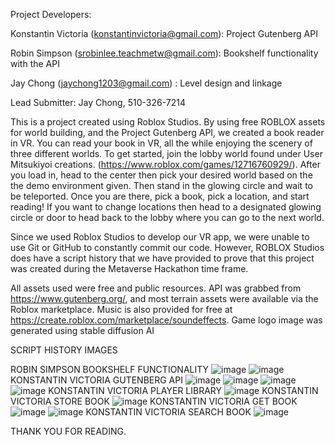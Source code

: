 Project Developers:

Konstantin Victoria (konstantinvictoria@gmail.com)​: Project Gutenberg API

Robin Simpson (srobinlee.teachmetw@gmail.com) ​: Bookshelf functionality with the API

Jay Chong (jaychong1203@gmail.com) ​: Level design and linkage

Lead Submitter: Jay Chong, 510-326-7214

This is a project created using Roblox Studios. By using free ROBLOX assets for world building, and the Project Gutenberg API, we created a book reader in VR. You can read your book in VR, all the while enjoying the scenery of three different worlds. To get started, join the lobby world found under User Mitsukiyoi creations. (https://www.roblox.com/games/12716760929/). After you load in, head to the center then pick your desired world based on the the demo environment given. Then stand in the glowing circle and wait to be teleported. Once you are there, pick a book, pick a location, and start reading! If you want to change locations then head to a designated glowing circle or door to head back to the lobby where you can go to the next world.

Since we used Roblox Studios to develop our VR app, we were unable to use Git or GitHub to constantly commit our code. However, ROBLOX Studios does have a script history that we have provided to prove that this project was created during the Metaverse Hackathon time frame. 

All assets used were free and public resources. API was grabbed from https://www.gutenberg.org/, and most terrain assets were available via the Roblox marketplace. Music is also provided for free at https://create.roblox.com/marketplace/soundeffects. Game logo image was generated using stable diffusion AI​

SCRIPT HISTORY IMAGES

ROBIN SIMPSON BOOKSHELF FUNCTIONALITY
![image](https://user-images.githubusercontent.com/112515656/224269547-253681e7-308c-4009-9cc7-93a02d808978.png)
![image](https://user-images.githubusercontent.com/112515656/224269561-6c95be49-7319-4047-8fdc-245484a454dd.png)
KONSTANTIN VICTORIA GUTENBERG API 
![image](https://user-images.githubusercontent.com/112515656/224269946-4c537a19-2a6f-440f-ab95-023fd7a0eeeb.png)
![image](https://user-images.githubusercontent.com/112515656/224270034-25a4f673-c211-42f6-a474-a46d4c853fbd.png)
![image](https://user-images.githubusercontent.com/112515656/224270097-e0264fb9-cb98-4648-a7a8-e5248f06a8c7.png)
![image](https://user-images.githubusercontent.com/112515656/224270161-6f5b6f65-cea3-4239-a580-333182b0832c.png)
KONSTANTIN VICTORIA PLAYER LIBRARY
![image](https://user-images.githubusercontent.com/112515656/224270355-64ae3b8a-c59e-48ee-9ab3-c563ce8174bf.png)
KONSTANTIN VICTORIA STORE BOOK
![image](https://user-images.githubusercontent.com/112515656/224270471-936ea92a-d127-4166-8f5b-d1ed4a07209d.png)
KONSTANTIN VICTORIA GET BOOK
![image](https://user-images.githubusercontent.com/112515656/224270592-228fe174-433b-417d-aae3-c93b1ab8fa67.png)
![image](https://user-images.githubusercontent.com/112515656/224270633-f391535a-096f-40c6-8494-261fd69703d1.png)
KONSTANTIN VICTORIA SEARCH BOOK
![image](https://user-images.githubusercontent.com/112515656/224270813-96571aed-c2c7-4d61-952b-d99a788bb9a9.png)

THANK YOU FOR READING.
